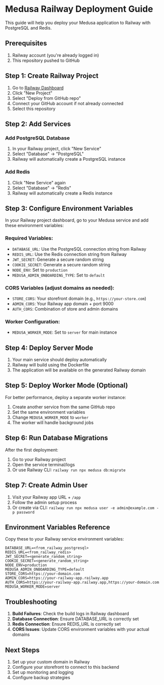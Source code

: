 # Medusa Railway Deployment Guide

This guide will help you deploy your Medusa application to Railway with PostgreSQL and Redis.

## Prerequisites

1. Railway account (you're already logged in)
2. This repository pushed to GitHub

## Step 1: Create Railway Project

1. Go to [Railway Dashboard](https://railway.app/dashboard)
2. Click "New Project"
3. Select "Deploy from GitHub repo"
4. Connect your GitHub account if not already connected
5. Select this repository

## Step 2: Add Services

### Add PostgreSQL Database
1. In your Railway project, click "New Service"
2. Select "Database" → "PostgreSQL"
3. Railway will automatically create a PostgreSQL instance

### Add Redis
1. Click "New Service" again
2. Select "Database" → "Redis"
3. Railway will automatically create a Redis instance

## Step 3: Configure Environment Variables

In your Railway project dashboard, go to your Medusa service and add these environment variables:

### Required Variables:
- `DATABASE_URL`: Use the PostgreSQL connection string from Railway
- `REDIS_URL`: Use the Redis connection string from Railway
- `JWT_SECRET`: Generate a secure random string
- `COOKIE_SECRET`: Generate a secure random string
- `NODE_ENV`: Set to `production`
- `MEDUSA_ADMIN_ONBOARDING_TYPE`: Set to `default`

### CORS Variables (adjust domains as needed):
- `STORE_CORS`: Your storefront domain (e.g., `https://your-store.com`)
- `ADMIN_CORS`: Your Railway app domain + port 9000
- `AUTH_CORS`: Combination of store and admin domains

### Worker Configuration:
- `MEDUSA_WORKER_MODE`: Set to `server` for main instance

## Step 4: Deploy Server Mode

1. Your main service should deploy automatically
2. Railway will build using the Dockerfile
3. The application will be available on the generated Railway domain

## Step 5: Deploy Worker Mode (Optional)

For better performance, deploy a separate worker instance:

1. Create another service from the same GitHub repo
2. Set the same environment variables
3. Change `MEDUSA_WORKER_MODE` to `worker`
4. The worker will handle background jobs

## Step 6: Run Database Migrations

After the first deployment:

1. Go to your Railway project
2. Open the service terminal/logs
3. Or use Railway CLI: `railway run npx medusa db:migrate`

## Step 7: Create Admin User

1. Visit your Railway app URL + `/app`
2. Follow the admin setup process
3. Or create via CLI: `railway run npx medusa user -e admin@example.com -p password`

## Environment Variables Reference

Copy these to your Railway service environment variables:

```
DATABASE_URL=<from_railway_postgresql>
REDIS_URL=<from_railway_redis>
JWT_SECRET=<generate_random_string>
COOKIE_SECRET=<generate_random_string>
NODE_ENV=production
MEDUSA_ADMIN_ONBOARDING_TYPE=default
STORE_CORS=https://your-domain.com
ADMIN_CORS=https://your-railway-app.railway.app
AUTH_CORS=https://your-railway-app.railway.app,https://your-domain.com
MEDUSA_WORKER_MODE=server
```

## Troubleshooting

1. **Build Failures**: Check the build logs in Railway dashboard
2. **Database Connection**: Ensure DATABASE_URL is correctly set
3. **Redis Connection**: Ensure REDIS_URL is correctly set
4. **CORS Issues**: Update CORS environment variables with your actual domains

## Next Steps

1. Set up your custom domain in Railway
2. Configure your storefront to connect to this backend
3. Set up monitoring and logging
4. Configure backup strategies
